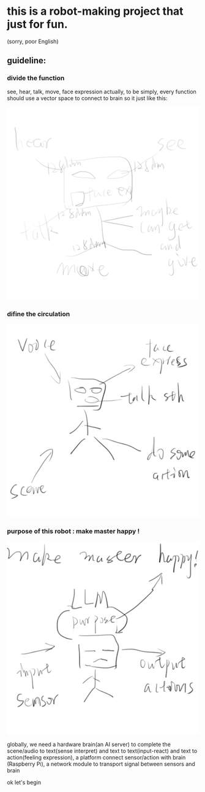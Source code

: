 # this is a robot-making project that just for fun.
(sorry, poor English)

## guideline:
### divide the function
see, hear, talk, move, face expression
actually, to be simply, every function should use a vector space to connect to brain
so it just like this:

![](struncture.png)

### difine the circulation

![](loop.png)

### purpose of this robot : make master happy !

![](purpose.png)


globally, we need a hardware brain(an AI server) to complete the scene/audio to text(sense interpret) 
and text to text(input-react) and text to action(feeling expression), a platform connect sensor/action with brain 
(Raspberry Pi), a network module to transport signal between sensors and brain



ok let's begin


